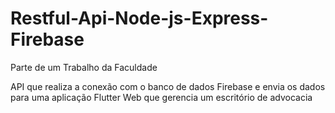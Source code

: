 # Restful-Api-Node-js-Express-Firebase

Parte de um Trabalho da Faculdade

API que realiza a conexão com o banco de dados Firebase e envia os dados para uma aplicação Flutter Web que gerencia um escritório de advocacia
